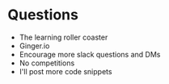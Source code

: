 # Questions

- The learning roller coaster
- Ginger.io
- Encourage more slack questions and DMs
- No competitions
- I'll post more code snippets
